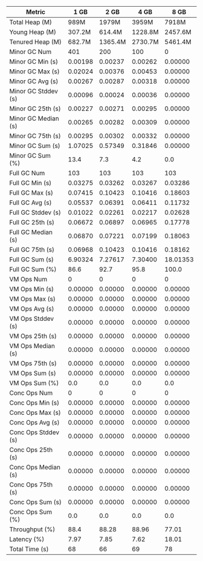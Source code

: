 | Metric | 1 GB | 2 GB | 4 GB | 8 GB |
|------|----|----|----|----|
| Total Heap (M) | 989M | 1979M | 3959M | 7918M |
| Young Heap (M) | 307.2M | 614.4M | 1228.8M | 2457.6M |
| Tenured Heap (M) | 682.7M | 1365.4M | 2730.7M | 5461.4M |
| Minor GC Num | 401 | 200 | 100 | 0 |
| Minor GC Min (s) | 0.00198 | 0.00237 | 0.00262 | 0.00000 |
| Minor GC Max (s) | 0.02024 | 0.00376 | 0.00453 | 0.00000 |
| Minor GC Avg (s) | 0.00267 | 0.00287 | 0.00318 | 0.00000 |
| Minor GC Stddev (s) | 0.00096 | 0.00024 | 0.00036 | 0.00000 |
| Minor GC 25th (s) | 0.00227 | 0.00271 | 0.00295 | 0.00000 |
| Minor GC Median (s) | 0.00265 | 0.00282 | 0.00309 | 0.00000 |
| Minor GC 75th (s) | 0.00295 | 0.00302 | 0.00332 | 0.00000 |
| Minor GC Sum (s) | 1.07025 | 0.57349 | 0.31846 | 0.00000 |
| Minor GC Sum (%) | 13.4 | 7.3 | 4.2 | 0.0 |
| Full GC Num | 103 | 103 | 103 | 103 |
| Full GC Min (s) | 0.03275 | 0.03262 | 0.03267 | 0.03286 |
| Full GC Max (s) | 0.07415 | 0.10423 | 0.10416 | 0.18603 |
| Full GC Avg (s) | 0.05537 | 0.06391 | 0.06411 | 0.11732 |
| Full GC Stddev (s) | 0.01022 | 0.02261 | 0.02217 | 0.02628 |
| Full GC 25th (s) | 0.06672 | 0.06897 | 0.06965 | 0.17778 |
| Full GC Median (s) | 0.06870 | 0.07221 | 0.07199 | 0.18063 |
| Full GC 75th (s) | 0.06968 | 0.10423 | 0.10416 | 0.18162 |
| Full GC Sum (s) | 6.90324 | 7.27617 | 7.30400 | 18.01353 |
| Full GC Sum (%) | 86.6 | 92.7 | 95.8 | 100.0 |
| VM Ops Num | 0 | 0 | 0 | 0 |
| VM Ops Min (s) | 0.00000 | 0.00000 | 0.00000 | 0.00000 |
| VM Ops Max (s) | 0.00000 | 0.00000 | 0.00000 | 0.00000 |
| VM Ops Avg (s) | 0.00000 | 0.00000 | 0.00000 | 0.00000 |
| VM Ops Stddev (s) | 0.00000 | 0.00000 | 0.00000 | 0.00000 |
| VM Ops 25th (s) | 0.00000 | 0.00000 | 0.00000 | 0.00000 |
| VM Ops Median (s) | 0.00000 | 0.00000 | 0.00000 | 0.00000 |
| VM Ops 75th (s) | 0.00000 | 0.00000 | 0.00000 | 0.00000 |
| VM Ops Sum (s) | 0.00000 | 0.00000 | 0.00000 | 0.00000 |
| VM Ops Sum (%) | 0.0 | 0.0 | 0.0 | 0.0 |
| Conc Ops Num | 0 | 0 | 0 | 0 |
| Conc Ops Min (s) | 0.00000 | 0.00000 | 0.00000 | 0.00000 |
| Conc Ops Max (s) | 0.00000 | 0.00000 | 0.00000 | 0.00000 |
| Conc Ops Avg (s) | 0.00000 | 0.00000 | 0.00000 | 0.00000 |
| Conc Ops Stddev (s) | 0.00000 | 0.00000 | 0.00000 | 0.00000 |
| Conc Ops 25th (s) | 0.00000 | 0.00000 | 0.00000 | 0.00000 |
| Conc Ops Median (s) | 0.00000 | 0.00000 | 0.00000 | 0.00000 |
| Conc Ops 75th (s) | 0.00000 | 0.00000 | 0.00000 | 0.00000 |
| Conc Ops Sum (s) | 0.00000 | 0.00000 | 0.00000 | 0.00000 |
| Conc Ops Sum (%) | 0.0 | 0.0 | 0.0 | 0.0 |
| Throughput (%) | 88.4 | 88.28 | 88.96 | 77.01 |
| Latency (%) | 7.97 | 7.85 | 7.62 | 18.01 |
| Total Time (s) | 68 | 66 | 69 | 78 |
